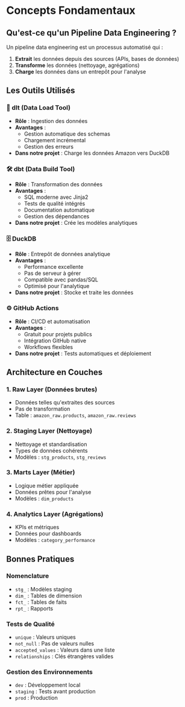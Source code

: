 # Concepts Fondamentaux

## Qu'est-ce qu'un Pipeline Data Engineering ?

Un pipeline data engineering est un processus automatisé qui :
1. **Extrait** les données depuis des sources (APIs, bases de données)
2. **Transforme** les données (nettoyage, agrégations)
3. **Charge** les données dans un entrepôt pour l'analyse

## Les Outils Utilisés

### 🔧 dlt (Data Load Tool)
- **Rôle** : Ingestion des données
- **Avantages** : 
  - Gestion automatique des schemas
  - Chargement incrémental
  - Gestion des erreurs
- **Dans notre projet** : Charge les données Amazon vers DuckDB

### 🛠️ dbt (Data Build Tool)
- **Rôle** : Transformation des données
- **Avantages** :
  - SQL moderne avec Jinja2
  - Tests de qualité intégrés
  - Documentation automatique
  - Gestion des dépendances
- **Dans notre projet** : Crée les modèles analytiques

### 🗄️ DuckDB
- **Rôle** : Entrepôt de données analytique
- **Avantages** :
  - Performance excellente
  - Pas de serveur à gérer
  - Compatible avec pandas/SQL
  - Optimisé pour l'analytique
- **Dans notre projet** : Stocke et traite les données

### ⚙️ GitHub Actions
- **Rôle** : CI/CD et automatisation
- **Avantages** :
  - Gratuit pour projets publics
  - Intégration GitHub native
  - Workflows flexibles
- **Dans notre projet** : Tests automatiques et déploiement

## Architecture en Couches

### 1. Raw Layer (Données brutes)
- Données telles qu'extraites des sources
- Pas de transformation
- Table : `amazon_raw.products`, `amazon_raw.reviews`

### 2. Staging Layer (Nettoyage)
- Nettoyage et standardisation
- Types de données cohérents
- Modèles : `stg_products`, `stg_reviews`

### 3. Marts Layer (Métier)
- Logique métier appliquée
- Données prêtes pour l'analyse
- Modèles : `dim_products`

### 4. Analytics Layer (Agrégations)
- KPIs et métriques
- Données pour dashboards
- Modèles : `category_performance`

## Bonnes Pratiques

### Nomenclature
- `stg_` : Modèles staging
- `dim_` : Tables de dimension
- `fct_` : Tables de faits
- `rpt_` : Rapports

### Tests de Qualité
- `unique` : Valeurs uniques
- `not_null` : Pas de valeurs nulles
- `accepted_values` : Valeurs dans une liste
- `relationships` : Clés étrangères valides

### Gestion des Environnements
- `dev` : Développement local
- `staging` : Tests avant production
- `prod` : Production
